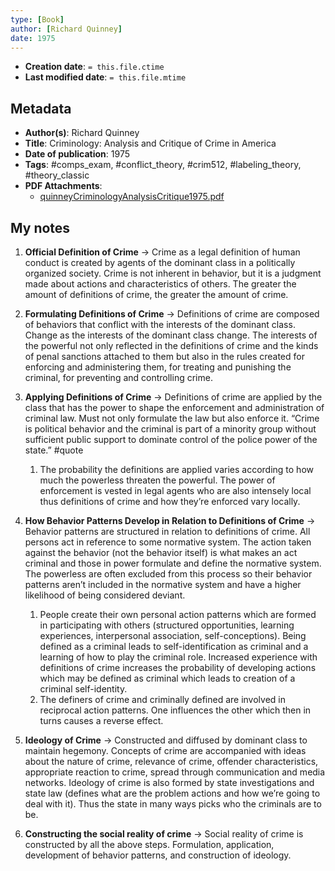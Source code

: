 ```yaml
---
type: [Book]
author: [Richard Quinney]
date: 1975
---
```


* **Creation date**: `= this.file.ctime`
* **Last modified date**: `= this.file.mtime`

## Metadata

* **Author(s)**: Richard Quinney
* **Title**: Criminology: Analysis and Critique of Crime in America
* **Date of publication**: 1975
* **Tags**: #comps_exam, #conflict_theory, #crim512, #labeling_theory, #theory_classic
* **PDF Attachments**:
  * [quinneyCriminologyAnalysisCritique1975.pdf](zotero://open-pdf/library/items/HSTEHXJY)

## My notes

1. **Official Definition of Crime** -> Crime as a legal definition of human conduct is created by agents of the dominant class in a politically organized society. Crime is not inherent in behavior, but it is a judgment made about actions and characteristics of others. The greater the amount of definitions of crime, the greater the amount of crime.

2. **Formulating Definitions of Crime** -> Definitions of crime are composed of behaviors that conflict with the interests of the dominant class. Change as the interests of the dominant class change. The interests of the powerful not only reflected in the definitions of crime and the kinds of penal sanctions attached to them but also in the rules created for enforcing and administering them, for treating and punishing the criminal, for preventing and controlling crime.

3. **Applying Definitions of Crime** -> Definitions of crime are applied by the class that has the power to shape the enforcement and administration of criminal law. Must not only formulate the law but also enforce it. “Crime is political behavior and the criminal is part of a minority group without sufficient public support to dominate control of the police power of the state.” #quote 
	1. The probability the definitions are applied varies according to how much the powerless threaten the powerful. The power of enforcement is vested in legal agents who are also intensely local thus definitions of crime and how they’re enforced vary locally.

4. **How Behavior Patterns Develop in Relation to Definitions of Crime** -> Behavior patterns are structured in relation to definitions of crime. All persons act in reference to some normative system. The action taken against the behavior (not the behavior itself) is what makes an act criminal and those in power formulate and define the normative system. The powerless are often excluded from this process so their behavior patterns aren’t included in the normative system and have a higher likelihood of being considered deviant.
	1. People create their own personal action patterns which are formed in participating with others (structured opportunities, learning experiences, interpersonal association, self-conceptions). Being defined as a criminal leads to self-identification as criminal and a learning of how to play the criminal role. Increased experience with definitions of crime increases the probability of developing actions which may be defined as criminal which leads to creation of a criminal self-identity.
	2. The definers of crime and criminally defined are involved in reciprocal action patterns. One influences the other which then in turns causes a reverse effect.

5. **Ideology of Crime** -> Constructed and diffused by dominant class to maintain hegemony. Concepts of crime are accompanied with ideas about the nature of crime, relevance of crime, offender characteristics, appropriate reaction to crime, spread through communication and media networks. Ideology of crime is also formed by state investigations and state law (defines what are the problem actions and how we’re going to deal with it). Thus the state in many ways picks who the criminals are to be.

6. **Constructing the social reality of crime** -> Social reality of crime is constructed by all the above steps. Formulation, application, development of behavior patterns, and construction of ideology.